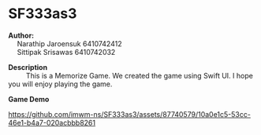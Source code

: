# SF333as3

**Author:** <br>&emsp;
  Narathip Jaroensuk 6410742412 <br>&emsp;
  Sittipak Srisawas 6410742032

**Description** <br>&emsp;
  This is a Memorize Game. We created the game using Swift UI. I hope you will enjoy playing the game.

**Game Demo** <br>

https://github.com/imwm-ns/SF333as3/assets/87740579/10a0e1c5-53cc-46e1-b4a7-020acbbb8261
